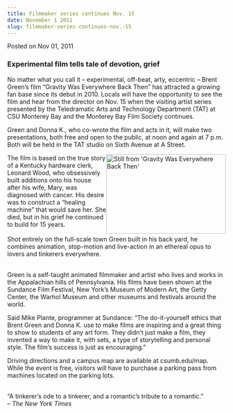 ```yaml
---
title: Filmmaker series continues Nov. 15
date: November 1 2011
slug: filmmaker-series-continues-nov.-15
---
```





<span class="date">Posted on Nov 01, 2011    </span>
<h3>Experimental film tells tale of devotion, grief</h3>
<p>No matter what you call it &#x2013; experimental, off-beat, arty,
eccentric &#x2013; Brent Green&#x2019;s film &#x201C;Gravity Was Everywhere Back Then&#x201D;
has attracted a growing fan base since its debut in 2010. Locals
will have the opportunity to see the film and hear from the
director on Nov. 15 when the visiting artist series presented by
the Teledramatic Arts and Technology Department (TAT) at CSU
Monterey Bay and the Monterey Bay Film Society continues.</p>
<p>Green and Donna K., who co-wrote the film and acts in it, will
make two presentations, both free and open to the public, at noon
and again at 7 p.m. Both will be held in the TAT studio on Sixth
Avenue at A Street.</p>
<p><img alt="Still from &apos;Gravity Was Everywhere Back Then&apos;" src="http://news.csumb.edu/sites/default/files/65/attachments/news/images/brent_green_1.jpg" style="float:right; width:276px; height:183px">The film is based
on the true story of a Kentucky hardware clerk, Leonard Wood, who
obsessively built additions onto his house after his wife, Mary,
was diagnosed with cancer. His desire was to construct a &#x201C;healing
machine&#x201D; that would save her. She died, but in his grief he
continued to build for 15 years.<br>
<br>
Shot entirely on the full-scale town Green built in his back yard,
he combines animation, stop-motion and live-action in an ethereal
opus to lovers and tinkerers everywhere.</br></br></img></p>
<p>Green is a self-taught animated filmmaker and artist who lives
and works in the Appalachian hills of Pennsylvania. His films have
been shown at the Sundance Film Festival, New York&#x2019;s Museum of
Modern Art, the Getty Center, the Warhol Museum and other museums
and festivals around the world.</p>
<p>Said Mike Plante, programmer at Sundance: &#x201C;The do-it-yourself
ethics that Brent Green and Donna K. use to make films are
inspiring and a great thing to show to students of any art form.
They didn&#x2019;t just make a film, they invented a way to make it, with
sets, a type of storytelling and personal style. The film&#x2019;s success
is just as encouraging.&#x201D;</p>
<p>Driving directions and a campus map are available at
csumb.edu/map. While the event is free, visitors will have to
purchase a parking pass from machines located on the parking
lots.</p>
<p><br>
&#x201C;A tinkerer&#x2019;s ode to a tinkerer, and a romantic&#x2019;s tribute to a
romantic.&#x201D;<br>
&#x2013; <em>The New York Times</em><br>
&#xA0;</br></br></br></p>





